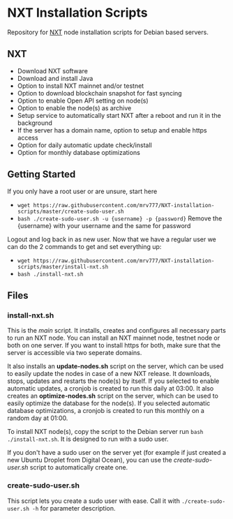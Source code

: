# NXT Installation Scripts

Repository for [NXT](https://www.jelurida.com/nxt) node installation scripts for Debian based servers.

## NXT
- Download NXT software
- Download and install Java
- Option to install NXT mainnet and/or testnet
- Option to download blockchain snapshot for fast syncing
- Option to enable Open API setting on node(s)
- Option to enable the node(s) as archive
- Setup service to automatically start NXT after a reboot and run it in the background
- If the server has a domain name, option to setup and enable https access
- Option for daily automatic update check/install
- Option for monthly database optimizations

## Getting Started

If you only have a root user or are unsure, start here
- ```wget https://raw.githubusercontent.com/mrv777/NXT-installation-scripts/master/create-sudo-user.sh```
- ```bash ./create-sudo-user.sh -u {username} -p {password}```
Remove the {username} with your username and the same for password

Logout and log back in as new user. 
Now that we have a regular user we can do the 2 commands to get and set everything up:
- ```wget https://raw.githubusercontent.com/mrv777/NXT-installation-scripts/master/install-nxt.sh```
- ```bash ./install-nxt.sh```

## Files
### install-nxt.sh

This is the *main* script. It installs, creates and configures all necessary parts to run an NXT node. You can install an NXT mainnet node, testnet node or both on one server. If you want to install https for both, make sure that the server is accessible via two seperate domains.

It also installs an **update-nodes.sh** script on the server, which can be used to easily update the nodes in case of a new NXT release. It downloads, stops, updates and restarts the node(s) by itself.  If you selected to enable automatic updates, a cronjob is created to run this daily at 03:00.
It also creates an **optimize-nodes.sh** script on the server, which can be used to easily optimize the database for the node(s).  If you selected automatic database optimizations, a cronjob is created to run this monthly on a random day at 01:00.

To install NXT node(s), copy the script to the Debian server run ``bash ./install-nxt.sh``. It is designed to run with a sudo user.

If you don't have a sudo user on the server yet (for example if just created a new Ubuntu Droplet from Digital Ocean), you can use the *create-sudo-user.sh* script to automatically create one.


### create-sudo-user.sh

This script lets you create a sudo user with ease. Call it with ``./create-sudo-user.sh -h`` for parameter description.
